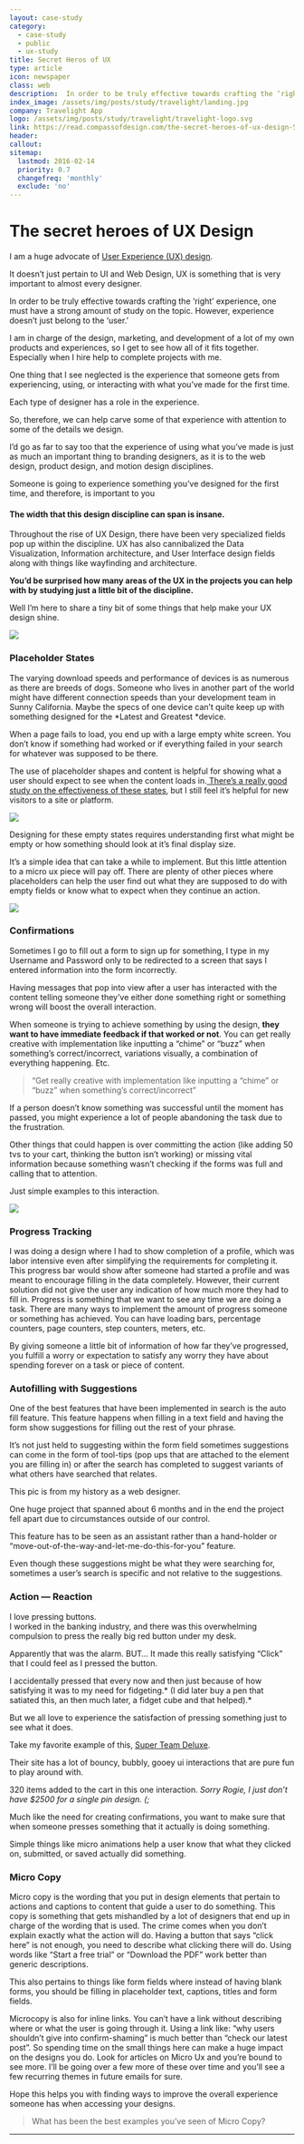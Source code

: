 ```yaml
---
layout: case-study
category:
  - case-study
  - public
  - ux-study
title: Secret Heros of UX
type: article
icon: newspaper
class: web
description:  In order to be truly effective towards crafting the ‘right’ experience, one must have a strong amount of study on the topic. However, experience doesn’t just belong to the ‘user.’ These are the secrets to making great ux.
index_image: /assets/img/posts/study/travelight/landing.jpg
company: Travelight App
logo: /assets/img/posts/study/travelight/travelight-logo.svg
link: https://read.compassofdesign.com/the-secret-heroes-of-ux-design-56014d087dee
header:
callout:
sitemap:
  lastmod: 2016-02-14
  priority: 0.7
  changefreq: 'monthly'
  exclude: 'no'
---
```

# The secret heroes of UX Design

I am a huge advocate of [User Experience (UX)
design](https://medium.theuxblog.com/the-crazy-world-of-ux-design-9239893a2c5d?).

It doesn’t just pertain to UI and Web Design, UX is something that is very
important to almost every designer.

In order to be truly effective towards crafting the ‘right’ experience, one must
have a strong amount of study on the topic. However, experience doesn’t just
belong to the ‘user.’

I am in charge of the design, marketing, and development of a lot of my own
products and experiences, so I get to see how all of it fits together.
Especially when I hire help to complete projects with me.

One thing that I see neglected is the experience that someone gets from
experiencing, using, or interacting with what you’ve made for the first time.

Each type of designer has a role in the experience.

So, therefore, we can help carve some of that experience with attention to some
of the details we design.

I’d go as far to say too that the experience of using what you’ve made is just
as much an important thing to branding designers, as it is to the web design,
product design, and motion design disciplines.

Someone is going to experience something you’ve designed for the first time, and
therefore, is important to you

#### The width that this design discipline can span is insane.

Throughout the rise of UX Design, there have been very specialized fields pop up
within the discipline. UX has also cannibalized the Data Visualization,
Information architecture, and User Interface design fields along with things
like wayfinding and architecture.

**You’d be surprised how many areas of the UX in the projects you can help with
by studying just a little bit of the discipline.**

Well I’m here to share a tiny bit of some things that help make your UX design
shine.

![](https://cdn-images-1.medium.com/max/1440/0*yHAz5r0SqOfYpG8H.png)

### Placeholder States

The varying download speeds and performance of devices is as numerous as there
are breeds of dogs. Someone who lives in another part of the world might have
different connection speeds than your development team in Sunny California.
Maybe the specs of one device can’t quite keep up with something designed for
the *Latest and Greatest *device.

When a page fails to load, you end up with a large empty white screen. You don’t
know if something had worked or if everything failed in your search for whatever
was supposed to be there.

The use of placeholder shapes and content is helpful for showing what a user
should expect to see when the content loads in.[ There’s a really good study on
the effectiveness of these
states](https://medium.com/viget-collection/a-bone-to-pick-with-skeleton-screens-eb006536ca1c),
but I still feel it’s helpful for new visitors to a site or platform.

![](https://cdn-images-1.medium.com/max/1440/0*K2MR49ARrCqg2EhO.png)

Designing for these empty states requires understanding first what might be
empty or how something should look at it’s final display size.

It’s a simple idea that can take a while to implement. But this little attention
to a micro ux piece will pay off. There are plenty of other pieces where
placeholders can help the user find out what they are supposed to do with empty
fields or know what to expect when they continue an action.

![](https://cdn-images-1.medium.com/max/1440/0*fF8X4EI2ADiF70Z8.png)

### Confirmations

Sometimes I go to fill out a form to sign up for something, I type in my
Username and Password only to be redirected to a screen that says I entered
information into the form incorrectly.

Having messages that pop into view after a user has interacted with the content
telling someone they’ve either done something right or something wrong will
boost the overall interaction.

When someone is trying to achieve something by using the design, **they want to
have immediate feedback if that worked or not**. You can get really creative
with implementation like inputting a “chime” or “buzz” when something’s
correct/incorrect, variations visually, a combination of everything happening.
Etc.

> “Get really creative with implementation like inputting a “chime” or “buzz” when
> something’s correct/incorrect”

If a person doesn’t know something was successful until the moment has passed,
you might experience a lot of people abandoning the task due to the frustration.

Other things that could happen is over committing the action (like adding 50 tvs
to your cart, thinking the button isn’t working) or missing vital information
because something wasn’t checking if the forms was full and calling that to
attention.

Just simple examples to this interaction.

![](https://cdn-images-1.medium.com/max/1440/0*F4oJ5uBnvWvFB1xL.png)

### Progress Tracking

I was doing a design where I had to show completion of a profile, which was
labor intensive even after simplifying the requirements for completing it. This
progress bar would show after someone had started a profile and was meant to
encourage filling in the data completely. However, their current solution did
not give the user any indication of how much more they had to fill in. Progress
is something that we want to see any time we are doing a task. There are many
ways to implement the amount of progress someone or something has achieved. You
can have loading bars, percentage counters, page counters, step counters,
meters, etc.

By giving someone a little bit of information of how far they’ve progressed, you
fulfill a worry or expectation to satisfy any worry they have about spending
forever on a task or piece of content.

### Autofilling with Suggestions

One of the best features that have been implemented in search is the auto fill
feature. This feature happens when filling in a text field and having the form
show suggestions for filling out the rest of your phrase.

It’s not just held to suggesting within the form field sometimes suggestions can
come in the form of tool-tips (pop ups that are attached to the element you are
filling in) or after the search has completed to suggest variants of what others
have searched that relates.

This pic is from my history as a web designer.

One huge project that spanned about 6 months and in the end the project fell
apart due to circumstances outside of our control.

This feature has to be seen as an assistant rather than a hand-holder or
“move-out-of-the-way-and-let-me-do-this-for-you” feature.

Even though these suggestions might be what they were searching for, sometimes a
user’s search is specific and not relative to the suggestions.

### Action — Reaction

I love pressing buttons.<br> I worked in the banking industry, and there was
this overwhelming compulsion to press the really big red button under my desk.

Apparently that was the alarm. BUT… It made this really satisfying “Click” that
I could feel as I pressed the button.

I accidentally pressed that every now and then just because of how satisfying it
was to my need for fidgeting.* (I did later buy a pen that satiated this, an
then much later, a fidget cube and that helped).*

But we all love to experience the satisfaction of pressing something just to see
what it does.

Take my favorite example of this, [Super Team
Deluxe](http://superteamdeluxe.com/).

Their site has a lot of bouncy, bubbly, gooey ui interactions that are pure fun
to play around with.

<span class="figcaption_hack">320 items added to the cart in this one interaction. *Sorry Rogie, I just don’t
have $2500 for a single pin design. (;*</span>

Much like the need for creating confirmations, you want to make sure that when
someone presses something that it actually is doing something.

Simple things like micro animations help a user know that what they clicked on,
submitted, or saved actually did something.

### Micro Copy

Micro copy is the wording that you put in design elements that pertain to
actions and captions to content that guide a user to do something. This copy is
something that gets mishandled by a lot of designers that end up in charge of
the wording that is used. The crime comes when you don’t explain exactly what
the action will do. Having a button that says “click here” is not enough, you
need to describe what clicking there will do. Using words like “Start a free
trial” or “Download the PDF” work better than generic descriptions.

This also pertains to things like form fields where instead of having blank
forms, you should be filling in placeholder text, captions, titles and form
fields.

Microcopy is also for inline links. You can’t have a link without describing
where or what the user is going through it. Using a link like: “why users
shouldn’t give into confirm-shaming” is much better than “check our latest
post”. So spending time on the small things here can make a huge impact on the
designs you do. Look for articles on Micro Ux and you’re bound to see more. I’ll
be going over a few more of these over time and you’ll see a few recurring
themes in future emails for sure.

Hope this helps you with finding ways to improve the overall experience someone
has when accessing your designs.

> What has been the best examples you’ve seen of Micro Copy?

*****
